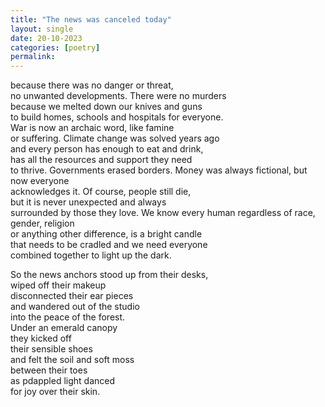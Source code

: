 ```yaml
---
title: "The news was canceled today" 
layout: single
date: 20-10-2023
categories: [poetry]
permalink:
---
```

because there was no danger or threat,  
no unwanted developments. There were no murders  
because we melted down our knives and guns  
to build homes, schools and hospitals for everyone.  
War is now an archaic word, like famine  
or suffering. Climate change was solved years ago  
and every person has enough to eat and drink,  
has all the resources and support they need  
to thrive. Governments erased borders.
Money was always fictional, but now everyone  
acknowledges it. Of course, people still die,   
but it is never unexpected and always  
surrounded by those they love. We know
every human regardless of race, gender, religion  
or anything other difference, is a bright candle  
that needs to be cradled and we need everyone   
combined together to light up the dark.  

So the news anchors stood up from their desks,   
wiped off their makeup  
disconnected their ear pieces  
and wandered out of the studio  
into the peace of the forest.   
Under an emerald canopy   
they kicked off   
their sensible shoes  
and felt the soil and soft moss  
between their toes  
as pdappled light danced  
for joy over their skin. 
